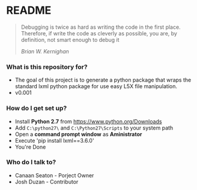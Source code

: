 # README #

> Debugging is twice as hard as writing the code in the first place. Therefore, if write the code as cleverly as possible, you are, by definition, not smart enough to debug it
>
> <i>Brian W. Kernighan</i>

### What is this repository for? ###

* The goal of this project is to generate a python package that wraps the standard lxml python package for use easy L5X file manipulation.
* v0.001

### How do I get set up? ###

* Install <strong>Python 2.7</strong> from https://www.python.org/Downloads
* Add `C:\python27\` and `C:\Python27\Scripts` to your system path
* Open a <strong>command prompt window</strong> as <strong>Aministrator</strong>
* Execute 'pip install lxml==3.6.0'
* You're Done

### Who do I talk to? ###

* Canaan Seaton - Porject Owner
* Josh Duzan    - Contributor
